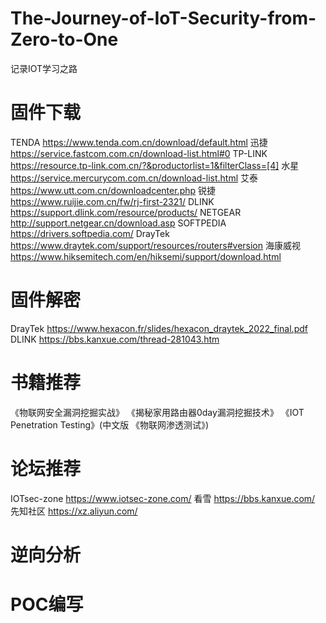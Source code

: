 # The-Journey-of-IoT-Security-from-Zero-to-One
记录IOT学习之路

# 固件下载
TENDA https://www.tenda.com.cn/download/default.html
迅捷 https://service.fastcom.com.cn/download-list.html#0
TP-LINK https://resource.tp-link.com.cn/?&productorlist=1&filterClass=[4]
水星 https://service.mercurycom.com.cn/download-list.html
艾泰 https://www.utt.com.cn/downloadcenter.php
锐捷 https://www.ruijie.com.cn/fw/rj-first-2321/
DLINK https://support.dlink.com/resource/products/
NETGEAR http://support.netgear.cn/download.asp
SOFTPEDIA https://drivers.softpedia.com/
DrayTek https://www.draytek.com/support/resources/routers#version
海康威视 https://www.hiksemitech.com/en/hiksemi/support/download.html
# 固件解密
DrayTek https://www.hexacon.fr/slides/hexacon_draytek_2022_final.pdf
DLINK   https://bbs.kanxue.com/thread-281043.htm
# 书籍推荐
《物联网安全漏洞挖掘实战》
《揭秘家用路由器0day漏洞挖掘技术》
《IOT Penetration Testing》(中文版 《物联网渗透测试》)
# 论坛推荐
IOTsec-zone https://www.iotsec-zone.com/
看雪 https://bbs.kanxue.com/
先知社区 https://xz.aliyun.com/
# 逆向分析

# POC编写












